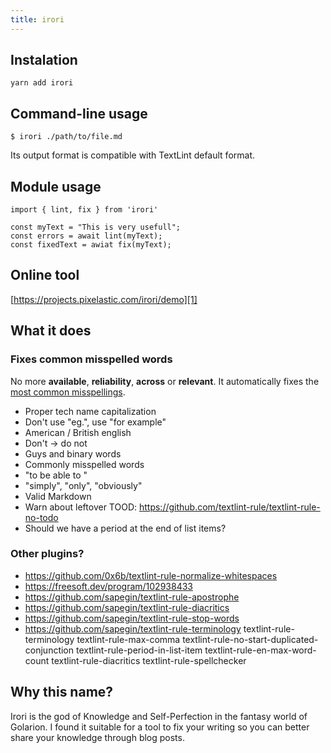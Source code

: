 ```yaml
---
title: irori
---
```


<div class="lead"></div>

## Instalation

    yarn add irori

## Command-line usage

    $ irori ./path/to/file.md

Its output format is compatible with TextLint default format.

## Module usage

    import { lint, fix } from 'irori'

    const myText = "This is very usefull";
    const errors = await lint(myText);
    const fixedText = awiat fix(myText);

## Online tool

[https://projects.pixelastic.com/irori/demo][1]

## What it does

### Fixes common misspelled words

No more **available**, **reliability**, **across** or **relevant**. It
automatically fixes the [most common misspellings][2].



- Proper tech name capitalization
- Don't use "eg.", use "for example"
- American / British english
- Don't -> do not
- Guys and binary words
- Commonly misspelled words
- "to be able to "
- "simply", "only", "obviously"
- Valid Markdown
- Warn about leftover TOOD: https://github.com/textlint-rule/textlint-rule-no-todo
- Should we have a period at the end of list items?

### Other plugins?

- https://github.com/0x6b/textlint-rule-normalize-whitespaces
- https://freesoft.dev/program/102938433
- https://github.com/sapegin/textlint-rule-apostrophe
- https://github.com/sapegin/textlint-rule-diacritics
- https://github.com/sapegin/textlint-rule-stop-words
- https://github.com/sapegin/textlint-rule-terminology
textlint-rule-terminology
textlint-rule-max-comma
textlint-rule-no-start-duplicated-conjunction
textlint-rule-period-in-list-item
textlint-rule-en-max-word-count
textlint-rule-diacritics
textlint-rule-spellchecker


## Why this name?

Irori is the god of Knowledge and Self-Perfection in the fantasy world of
Golarion. I found it suitable for a tool to fix your writing so you can better
share your knowledge through blog posts.

[1]: https://projects.pixelastic.com/irori/demo
[2]: https://en.wikipedia.org/wiki/Wikipedia:Lists_of_common_misspellings
